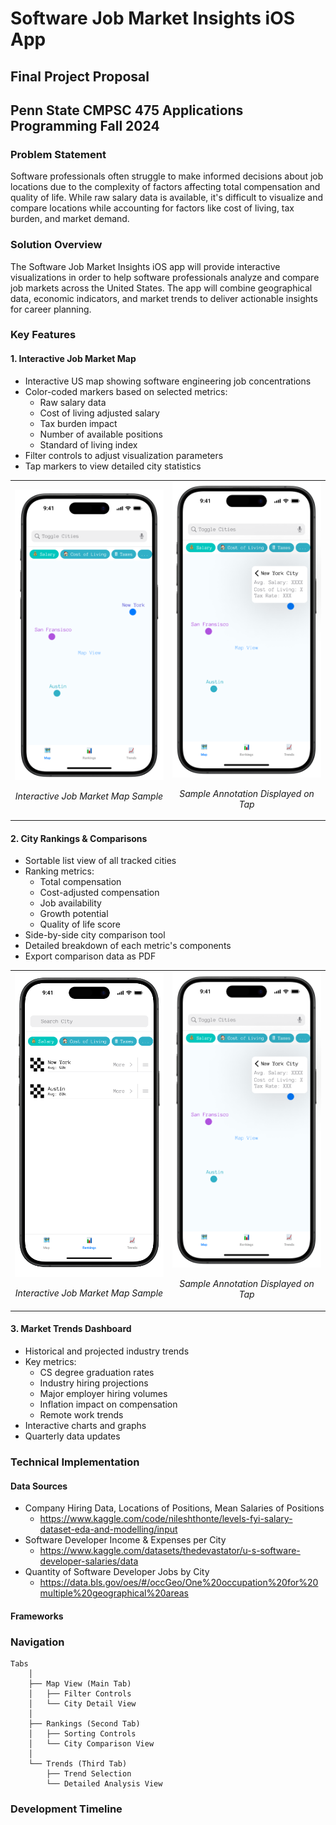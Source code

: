 # Software Job Market Insights iOS App
## Final Project Proposal
## Penn State CMPSC 475 Applications Programming Fall 2024

### Problem Statement
Software professionals often struggle to make informed decisions about job locations due to the complexity of factors affecting total compensation and quality of life. While raw salary data is available, it's difficult to visualize and compare locations while accounting for factors like cost of living, tax burden, and market demand.

### Solution Overview
The Software Job Market Insights iOS app will provide interactive visualizations in order to help software professionals analyze and compare job markets across the United States. The app will combine geographical data, economic indicators, and market trends to deliver actionable insights for career planning.

### Key Features

#### 1. Interactive Job Market Map
- Interactive US map showing software engineering job concentrations
- Color-coded markers based on selected metrics:
  - Raw salary data
  - Cost of living adjusted salary
  - Tax burden impact
  - Number of available positions
  - Standard of living index
- Filter controls to adjust visualization parameters
- Tap markers to view detailed city statistics

<div align="center">
<table>
<tr>
<td width="50%">
  <img src="images/job-market-map.png" width="100%">
  <p align="center"><i>Interactive Job Market Map Sample</i></p>
</td>
<td width="50%">
  <img src="images/job-market-map-annotation.png" width="100%">
  <p align="center"><i>Sample Annotation Displayed on Tap</i></p>
</td>
</tr>
</table>
</div>

#### 2. City Rankings & Comparisons
- Sortable list view of all tracked cities
- Ranking metrics:
  - Total compensation
  - Cost-adjusted compensation
  - Job availability
  - Growth potential
  - Quality of life score
- Side-by-side city comparison tool
- Detailed breakdown of each metric's components
- Export comparison data as PDF

<div align="center">
<table>
<tr>
<td width="50%">
  <img src="images/city-list.png" width="100%">
  <p align="center"><i>Interactive Job Market Map Sample</i></p>
</td>
<td width="50%">
  <img src="images/job-market-map-annotation.png" width="100%">
  <p align="center"><i>Sample Annotation Displayed on Tap</i></p>
</td>
</tr>
</table>
</div>

#### 3. Market Trends Dashboard
- Historical and projected industry trends
- Key metrics:
  - CS degree graduation rates
  - Industry hiring projections
  - Major employer hiring volumes
  - Inflation impact on compensation
  - Remote work trends
- Interactive charts and graphs
- Quarterly data updates

### Technical Implementation

#### Data Sources
- Company Hiring Data, Locations of Positions, Mean Salaries of Positions
  - https://www.kaggle.com/code/nileshthonte/levels-fyi-salary-dataset-eda-and-modelling/input
- Software Developer Income & Expenses per City
  - https://www.kaggle.com/datasets/thedevastator/u-s-software-developer-salaries/data
- Quantity of Software Developer Jobs by City
  - https://data.bls.gov/oes/#/occGeo/One%20occupation%20for%20multiple%20geographical%20areas

#### Frameworks

### Navigation

```
Tabs
    │
    ├── Map View (Main Tab)
    │   ├── Filter Controls
    │   └── City Detail View
    │
    ├── Rankings (Second Tab)
    │   ├── Sorting Controls
    │   └── City Comparison View
    │
    └── Trends (Third Tab)
        ├── Trend Selection
        └── Detailed Analysis View
```

### Development Timeline

